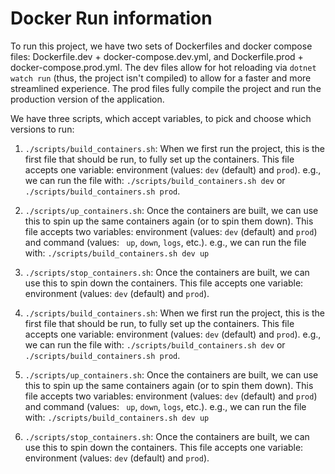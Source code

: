# Docker Run information

To run this project, we have two sets of Dockerfiles and docker compose files: Dockerfile.dev + docker-compose.dev.yml, and Dockerfile.prod + docker-compose.prod.yml. The dev files allow for hot reloading via `dotnet watch run` (thus, the project isn't compiled) to allow for a faster and more streamlined experience. The prod files fully compile the project and run the production version of the application. 

We have three scripts, which accept variables, to pick and choose which versions to run:

1. `./scripts/build_containers.sh`: When we first run the project, this is the first file that should be run, to fully set up the containers. This file accepts one variable: environment (values: `dev` (default) and `prod`).
  e.g., we can run the file with: `./scripts/build_containers.sh dev` or `./scripts/build_containers.sh prod`.

2. `./scripts/up_containers.sh`: Once the containers are built, we can use this to spin up the same containers again (or to spin them down). This file accepts two variables: environment (values: `dev` (default) and `prod`) and command (values: ` up`, `down`, `logs`, etc.). 
  e.g., we can run the file with: `./scripts/build_containers.sh dev up`

3. `./scripts/stop_containers.sh`: Once the containers are built, we can use this to spin down the containers. This file accepts one variable: environment (values: `dev` (default) and `prod`).

1. `./scripts/build_containers.sh`: When we first run the project, this is the first file that should be run, to fully set up the containers. This file accepts one variable: environment (values: `dev` (default) and `prod`).
  e.g., we can run the file with: `./scripts/build_containers.sh dev` or `./scripts/build_containers.sh prod`.

2. `./scripts/up_containers.sh`: Once the containers are built, we can use this to spin up the same containers again (or to spin them down). This file accepts two variables: environment (values: `dev` (default) and `prod`) and command (values: ` up`, `down`, `logs`, etc.). 
  e.g., we can run the file with: `./scripts/build_containers.sh dev up`

3. `./scripts/stop_containers.sh`: Once the containers are built, we can use this to spin down the containers. This file accepts one variable: environment (values: `dev` (default) and `prod`).
